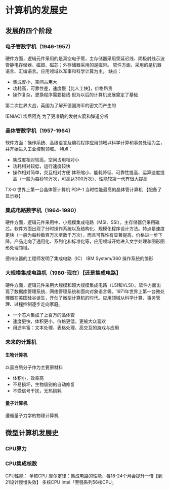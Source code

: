# 计算机的发展史
## 发展的四个阶段
### 电子管数字机（1946-1957）
硬件方面，逻辑元件采用的是真空电子管，主存储器采用汞延迟线、阴极射线示波管静电存储器、磁鼓、磁芯；外存储器采用的是磁带。
软件方面，采用的是机器语言、汇编语言。应用领域以军事和科学计算为主。
缺点：
 * 集成度小，空间占用大
 * 功耗高，可靠性差，速度慢【比人工快】，价格昂贵
 * 操作复杂，更换程序需要接线
 但为以后的计算机发展奠定了基础

第二次世界大战，英国为了解开德国海军的密文而产生的

[ENIAC] 埃尼阿克 
为了更准确的发射火箭和弹道分析

### 晶体管数字机（1957-1964）
软件方面：操作系统、高级语言及编程程序应用领域以科学计算和事务处理为主，并开始进入工业控制领域。
特点：
* 集成度相对较高，空间占用相对小
* 功耗相对较低，运行速度较快
* 操作相对简单，交互相对方便
体积缩小、能耗降低、可靠性提高、运算速度提高（一般为每秒10万次，可高达300万次）、性能较第一代有很大提高

TX-0 世界上第一台晶体管计算机
PDP-1 当时性能最高的晶体管计算机 【配备了显示器】

### 集成电路数字机（1964-1980）
硬件方面，逻辑元件采用中、小规模集成电路（MSI、SSI），主存储器仍采用磁芯。软件方面出现了分时操作系统以及结构化、规模化程序设计方法。特点是速度更快（一般为每秒数百万次至数千万次），而且可靠性有显著提高，价格进一步下降，产品走向了通用化、系列化和标准化等，应用领域开始进入文字处理和图形图形处理领域。

德州仪器的工程师发明了集成电路（IC）
IBM System/360 操作系统的雏形

### 大规模集成电路机（1980-现在）【还是集成电路】
硬件方面，逻辑元件采用大规模和超大规模集成电路（LSI和VLSI）。软件方面出现了数据库管理系统、网络管理系统和面向对象语言等。1971年世界上第一台微处理器在美国硅谷诞生，开创了微型计算机的时代。应用领域从科学计算、事务管理、过程控制逐步走向家庭。

* 一个芯片集成了上百万的晶体管
* 速度更快，体积更小，价格更低，更被大众喜欢
* 用途丰富：文本处理、表格处理、高交互的游戏与应用

### 未来的计算机
#### 生物计算机
以蛋白质分子作为主要原材料
* 体积小，效率高
* 不易损坏，生物级别的自动修复
* 不受信号干扰，无热损耗
#### 量子计算机
遵循量子力学的物理计算机

## 微型计算机发展史
### CPU算力
### CPU集成核数
CPU性能：
  单核CPU
  摩尔定律：集成电路的性能，每18-24个月会提升一倍【到21设计慢慢失效】
  多核CPU
  Intel「至强系列56核CPU」